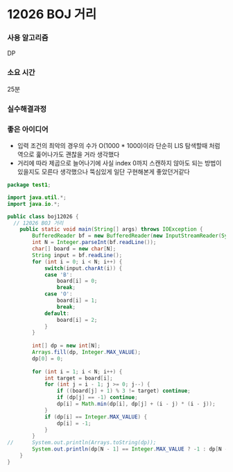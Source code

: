 # 12026 BOJ 거리
### 사용 알고리즘
DP

### 소요 시간
25분

### 실수해결과정

### 좋은 아이디어
- 입력 조건의 최악의 경우의 수가 O(1000 * 1000)이라 단순히 LIS 탐색할때 처럼 역으로 훑어나가도 괜찮을 거라 생각했다
- 거리에 따라 제곱으로 늘어나기에 사실 index 0까지 스캔하지 않아도 되는 방법이 있을지도 모른다 생각했으나 뚝심있게
  일단 구현해본게 좋았던거같다

```java
package test1;

import java.util.*;
import java.io.*;

public class boj12026 {
  // 12026 BOJ 거리
	public static void main(String[] args) throws IOException {
		BufferedReader bf = new BufferedReader(new InputStreamReader(System.in));
		int N = Integer.parseInt(bf.readLine());
		char[] board = new char[N];
		String input = bf.readLine();
		for (int i = 0; i < N; i++) {
			switch(input.charAt(i)) {
			case 'B':
				board[i] = 0;
				break;
			case 'O':
				board[i] = 1;
				break;
			default:
				board[i] = 2;
			}
		}
		
		int[] dp = new int[N];
		Arrays.fill(dp, Integer.MAX_VALUE);
		dp[0] = 0;
		
		for (int i = 1; i < N; i++) {
			int target = board[i];
			for (int j = i - 1; j >= 0; j--) {
				if ((board[j] + 1) % 3 != target) continue;
				if (dp[j] == -1) continue;
				dp[i] = Math.min(dp[i], dp[j] + (i - j) * (i - j));
			}
			if (dp[i] == Integer.MAX_VALUE) {
				dp[i] = -1;
			}
		}
//		System.out.println(Arrays.toString(dp));
		System.out.println(dp[N - 1] == Integer.MAX_VALUE ? -1 : dp[N - 1]);
	}	
}
```
